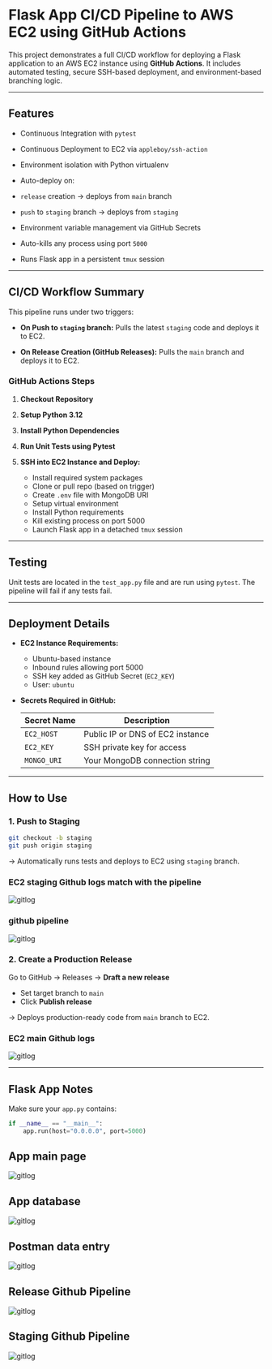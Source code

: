 # Flask App CI/CD Pipeline to AWS EC2 using GitHub Actions

This project demonstrates a full CI/CD workflow for deploying a Flask application to an AWS EC2 instance using **GitHub Actions**. It includes automated testing, secure SSH-based deployment, and environment-based branching logic.

---

##  Features

*  Continuous Integration with `pytest`
*  Continuous Deployment to EC2 via `appleboy/ssh-action`
*  Environment isolation with Python virtualenv
*  Auto-deploy on:

  * `release` creation → deploys from `main` branch
  * `push` to `staging` branch → deploys from `staging`
*  Environment variable management via GitHub Secrets
*  Auto-kills any process using port `5000`
*  Runs Flask app in a persistent `tmux` session

---

##  CI/CD Workflow Summary

This pipeline runs under two triggers:

* **On Push to `staging` branch:**
  Pulls the latest `staging` code and deploys it to EC2.


* **On Release Creation (GitHub Releases):**
  Pulls the `main` branch and deploys it to EC2.


### GitHub Actions Steps

1. **Checkout Repository**
2. **Setup Python 3.12**
3. **Install Python Dependencies**
4. **Run Unit Tests using Pytest**
5. **SSH into EC2 Instance and Deploy:**

   * Install required system packages
   * Clone or pull repo (based on trigger)
   * Create `.env` file with MongoDB URI
   * Setup virtual environment
   * Install Python requirements
   * Kill existing process on port 5000
   * Launch Flask app in a detached `tmux` session

---

##  Testing

Unit tests are located in the `test_app.py` file and are run using `pytest`. The pipeline will fail if any tests fail.

---

##  Deployment Details

* **EC2 Instance Requirements:**

  * Ubuntu-based instance
  * Inbound rules allowing port 5000
  * SSH key added as GitHub Secret (`EC2_KEY`)
  * User: `ubuntu`

* **Secrets Required in GitHub:**

  | Secret Name | Description                      |
  | ----------- | -------------------------------- |
  | `EC2_HOST`  | Public IP or DNS of EC2 instance |
  | `EC2_KEY`   | SSH private key for access       |
  | `MONGO_URI` | Your MongoDB connection string   |

---

##  How to Use

### 1. Push to Staging

```bash
git checkout -b staging
git push origin staging
```

→ Automatically runs tests and deploys to EC2 using `staging` branch.

### EC2 staging Github logs match with the pipeline
  
  ![gitlog](Screenshots/gitlog_ec2.png)

### github pipeline

   ![gitlog](Screenshots/github_gitpipe_commit.png)

### 2. Create a Production Release

Go to GitHub → Releases → **Draft a new release**

* Set target branch to `main`
* Click **Publish release**

→ Deploys production-ready code from `main` branch to EC2.

  ### EC2 main Github logs

   ![gitlog](Screenshots/gitlog_ec2_main.png)


---

##  Flask App Notes

Make sure your `app.py` contains:

```python
if __name__ == "__main__":
    app.run(host="0.0.0.0", port=5000)
```
## App main page

 ![gitlog](Screenshots/app_main.png)

## App database 

 ![gitlog](Screenshots/ec2_students_db.png)

## Postman data entry

 ![gitlog](Screenshots/postman.png)

## Release Github Pipeline

 ![gitlog](Screenshots/release_pipeline.png)

## Staging Github Pipeline

 ![gitlog](Screenshots/staging_pipeline.png)

